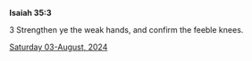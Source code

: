 **Isaiah 35:3**

3 Strengthen ye the weak hands, and confirm the feeble knees.

[Saturday 03-August, 2024](https://getbible.net/kjv/Isaiah/35/3)
